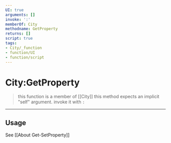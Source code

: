 ```yaml
---
UI: true
arguments: []
invoke: ':'
memberOf: City
methodname: GetProperty
returns: []
script: true
tags:
- City/_function
- function/UI
- function/script
---
```

# City:GetProperty
> this function is a member of [[City]]
> this method expects an implicit "self" argument. invoke it with `:`
-----
## Usage
See [[About Get-SetProperty]]
